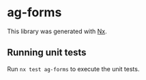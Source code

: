 # ag-forms

This library was generated with [Nx](https://nx.dev).

## Running unit tests

Run `nx test ag-forms` to execute the unit tests.
